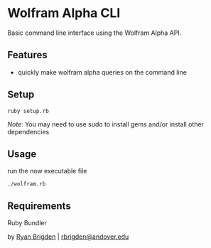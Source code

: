 Wolfram Alpha CLI
========

Basic command line interface using the Wolfram Alpha API.

Features
--------

* quickly make wolfram alpha queries on the command line


Setup
-----

```ruby setup.rb  ```

*Note:* You may need to use sudo to install gems and/or install other dependencies

Usage
-------
run the now executable file

```./wolfram.rb ```

Requirements
------------

Ruby
Bundler


by [Ryan Brigden](andrew.cmu.edu/user/rbrigden) | rbrigden@andover.edu